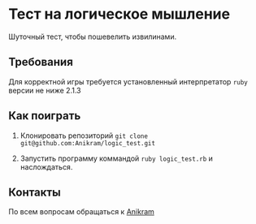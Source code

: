 # Тест на логическое мышление
Шуточный тест, чтобы пошевелить извилинами.

## Требования
Для корректной игры требуется установленный интерпретатор `ruby` версии не ниже 2.1.3

## Как поиграть
1. Клонировать репозиторий `git clone git@github.com:Anikram/logic_test.git`

2. Запустить программу коммандой `ruby logic_test.rb` и наслождаться.

## Контакты
По всем вопросам обращаться к [Anikram](github.com/Anikram)
